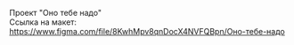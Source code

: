 Проект "Оно тебе надо"
<br/>
Ссылка на макет: https://www.figma.com/file/8KwhMpv8qnDocX4NVFQBpn/Оно-тебе-надо
